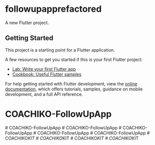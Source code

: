 # followupapprefactored

A new Flutter project.

## Getting Started

This project is a starting point for a Flutter application.

A few resources to get you started if this is your first Flutter project:

- [Lab: Write your first Flutter app](https://docs.flutter.dev/get-started/codelab)
- [Cookbook: Useful Flutter samples](https://docs.flutter.dev/cookbook)

For help getting started with Flutter development, view the
[online documentation](https://docs.flutter.dev/), which offers tutorials,
samples, guidance on mobile development, and a full API reference.
# COACHIKO-FollowUpApp
#   C O A C H I K O - F o l l o w U p A p p  
 #   C O A C H I K O - F o l l o w U p A p p  
 #   C O A C H I K O - F o l l o w U p A p p  
 #   C O A C H I K O - F o l l o w U p A p p  
 #   C O A C H I K O - F o l l o w U p A p p  
 #   C O A C H I K O _ K I T  
 #   C O A C H I K O _ K I T  
 #   C O A C H I K O _ K I T  
 #   C O A C H I K O _ K I T  
 